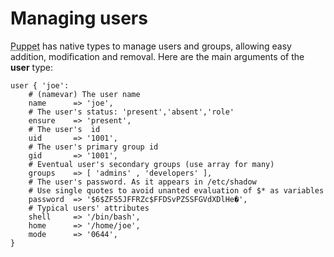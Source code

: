            
       
<h1>Managing users</h1>
       
                            
<p><abbr title="Puppet automation tool">Puppet</abbr> has native types to manage users and groups, allowing easy addition, modification and removal. Here are the main arguments of the <strong>user</strong> type:</p> 
<pre class=" code"><code><span class="java_plain">user&nbsp;</span><span class="java_separator">{</span><span class="java_plain">&nbsp;</span><span class="java_literal">'joe'</span><span class="java_operator">:</span><span class="java_plain"></span>
<span class="java_plain">&nbsp;&nbsp;&nbsp;&nbsp;#&nbsp;</span><span class="java_separator">(</span><span class="java_plain">namevar</span><span class="java_separator">)</span><span class="java_plain">&nbsp;</span><span class="java_type">The</span><span class="java_plain">&nbsp;user&nbsp;name</span>
<span class="java_plain">&nbsp;&nbsp;&nbsp;&nbsp;name&nbsp;&nbsp;&nbsp;&nbsp;&nbsp;&nbsp;</span><span class="java_operator">=&gt;</span><span class="java_plain">&nbsp;</span><span class="java_literal">'joe'</span><span class="java_separator">,</span><span class="java_plain">&nbsp;&nbsp;</span>
<span class="java_plain">&nbsp;&nbsp;&nbsp;&nbsp;#&nbsp;</span><span class="java_type">The</span><span class="java_plain">&nbsp;user</span><span class="java_literal">'s&nbsp;status:&nbsp;'</span><span class="java_plain">present</span><span class="java_literal">','</span><span class="java_plain">absent</span><span class="java_literal">','</span><span class="java_plain">role</span><span class="java_literal">'</span>
<span class="java_plain">&nbsp;&nbsp;&nbsp;&nbsp;ensure&nbsp;&nbsp;&nbsp;&nbsp;</span><span class="java_operator">=&gt;</span><span class="java_plain">&nbsp;</span><span class="java_literal">'present'</span><span class="java_separator">,</span><span class="java_plain"></span>
<span class="java_plain">&nbsp;&nbsp;&nbsp;&nbsp;#&nbsp;</span><span class="java_type">The</span><span class="java_plain">&nbsp;user</span><span class="java_literal">'s&nbsp;&nbsp;id</span>
<span class="java_plain">&nbsp;&nbsp;&nbsp;&nbsp;uid&nbsp;&nbsp;&nbsp;&nbsp;&nbsp;&nbsp;&nbsp;</span><span class="java_operator">=&gt;</span><span class="java_plain">&nbsp;</span><span class="java_literal">'1001'</span><span class="java_separator">,</span><span class="java_plain"></span>
<span class="java_plain">&nbsp;&nbsp;&nbsp;&nbsp;#&nbsp;</span><span class="java_type">The</span><span class="java_plain">&nbsp;user</span><span class="java_literal">'s&nbsp;primary&nbsp;group&nbsp;id</span>
<span class="java_plain">&nbsp;&nbsp;&nbsp;&nbsp;gid&nbsp;&nbsp;&nbsp;&nbsp;&nbsp;&nbsp;&nbsp;</span><span class="java_operator">=&gt;</span><span class="java_plain">&nbsp;</span><span class="java_literal">'1001'</span><span class="java_separator">,</span><span class="java_plain"></span>
<span class="java_plain">&nbsp;&nbsp;&nbsp;&nbsp;#&nbsp;</span><span class="java_type">Eventual</span><span class="java_plain">&nbsp;user</span><span class="java_literal">'s&nbsp;secondary&nbsp;groups&nbsp;(use&nbsp;array&nbsp;for&nbsp;many)</span>
<span class="java_plain">&nbsp;&nbsp;&nbsp;&nbsp;groups&nbsp;&nbsp;&nbsp;&nbsp;</span><span class="java_operator">=&gt;</span><span class="java_plain">&nbsp;</span><span class="java_separator">[</span><span class="java_plain">&nbsp;</span><span class="java_literal">'admins'</span><span class="java_plain">&nbsp;</span><span class="java_separator">,</span><span class="java_plain">&nbsp;</span><span class="java_literal">'developers'</span><span class="java_plain">&nbsp;</span><span class="java_separator">],</span><span class="java_plain"></span>
<span class="java_plain">&nbsp;&nbsp;&nbsp;&nbsp;#&nbsp;</span><span class="java_type">The</span><span class="java_plain">&nbsp;user</span><span class="java_literal">'s&nbsp;password.&nbsp;As&nbsp;it&nbsp;appears&nbsp;in&nbsp;/etc/shadow</span>
<span class="java_plain">&nbsp;&nbsp;&nbsp;&nbsp;#&nbsp;</span><span class="java_type">Use</span><span class="java_plain">&nbsp;single&nbsp;quotes&nbsp;to&nbsp;avoid&nbsp;unanted&nbsp;evaluation&nbsp;of&nbsp;$</span><span class="java_operator">*</span><span class="java_plain">&nbsp;as&nbsp;variables</span>
<span class="java_plain">&nbsp;&nbsp;&nbsp;&nbsp;password&nbsp;&nbsp;</span><span class="java_operator">=&gt;</span><span class="java_plain">&nbsp;</span><span class="java_literal">'$6$ZFS5JFFRZc$FFDSvPZSSFGVdXDlHe�'</span><span class="java_separator">,</span><span class="java_plain"></span>
<span class="java_plain">&nbsp;&nbsp;&nbsp;&nbsp;#&nbsp;</span><span class="java_type">Typical</span><span class="java_plain">&nbsp;users</span><span class="java_literal">'&nbsp;attributes</span>
<span class="java_plain">&nbsp;&nbsp;&nbsp;&nbsp;shell&nbsp;&nbsp;&nbsp;&nbsp;&nbsp;</span><span class="java_operator">=&gt;</span><span class="java_plain">&nbsp;</span><span class="java_literal">'/bin/bash'</span><span class="java_separator">,</span><span class="java_plain"></span>
<span class="java_plain">&nbsp;&nbsp;&nbsp;&nbsp;home&nbsp;&nbsp;&nbsp;&nbsp;&nbsp;&nbsp;</span><span class="java_operator">=&gt;</span><span class="java_plain">&nbsp;</span><span class="java_literal">'/home/joe'</span><span class="java_separator">,</span><span class="java_plain"></span>
<span class="java_plain">&nbsp;&nbsp;&nbsp;&nbsp;mode&nbsp;&nbsp;&nbsp;&nbsp;&nbsp;&nbsp;</span><span class="java_operator">=&gt;</span><span class="java_plain">&nbsp;</span><span class="java_literal">'0644'</span><span class="java_separator">,</span><span class="java_plain"></span>
<span class="java_separator">}</span><span class="java_plain"></span></code></pre>
  
     
     
           
